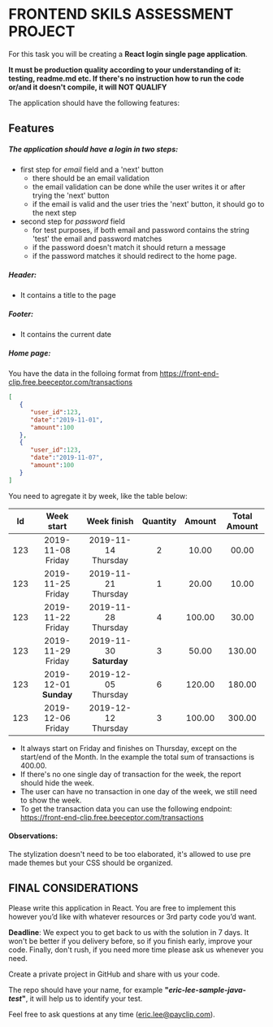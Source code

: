 # FRONTEND SKILS ASSESSMENT PROJECT

For this task you will be creating a **React login single page application**.

**It must be production quality according to your understanding of it: testing, readme.md etc. If there's no instruction how to run the code or/and it doesn't compile, it will NOT QUALIFY**

The application should have the following features:
## Features

##### The application should have a login in two steps:
- first step for *email* field and a 'next' button
	- there should be an email validation
	- the email validation can be done while the user writes it or after trying the 'next' button
	- if the email is valid and the user tries the 'next' button, it should go to the next step
- second step for *password* field
	- for test purposes, if both email and password contains the string 'test' the email and password matches
	- if the password doesn't match it should return a message
	- if the password matches it should redirect to the home page.
	
##### Header:
- It contains a title to the page

##### Footer:
- It contains the current date 
	
##### Home page:
You have the data in the folloing format from https://front-end-clip.free.beeceptor.com/transactions
```json
[
   {
      "user_id":123,
      "date":"2019-11-01",
      "amount":100
   },
   {
      "user_id":123,
      "date":"2019-11-07",
      "amount":100
   }
]
```
You need to agregate it by week, like the table below:

| Id | Week start | Week finish | Quantity | Amount | Total Amount |
| :---: | :---: | :---: | :---: | :---: | :---: |
| 123 | 2019-11-08 Friday | 2019-11-14 Thursday | 2 | 10.00 | 00.00 |
| 123 | 2019-11-25 Friday | 2019-11-21 Thursday | 1 | 20.00 | 10.00 |
| 123 | 2019-11-22 Friday | 2019-11-28 Thursday | 4 | 100.00 | 30.00 |
| 123 | 2019-11-29 Friday | 2019-11-30 **Saturday** | 3 | 50.00 | 130.00 |
| 123 | 2019-12-01 **Sunday** | 2019-12-05 Thursday | 6 | 120.00 | 180.00 |
| 123 | 2019-12-06 Friday | 2019-12-12 Thursday | 3 | 100.00 | 300.00 |

- It always start on Friday and finishes on Thursday, except on the start/end of the Month. In the example the total sum of transactions is 400.00.
- If there's no one single day of transaction for the week, the report should hide the week.
- The user can have no transaction in one day of the week, we still need to show the week.
- To get the transaction data you can use the following endpoint: https://front-end-clip.free.beeceptor.com/transactions

#### Observations:
The stylization doesn't need to be too elaborated, it's allowed to use pre made themes but your CSS should be organized.

## FINAL CONSIDERATIONS
Please write this application in React. You are free to implement this however you’d like with whatever resources or 3rd party code you’d want.

**Deadline**: We expect you to get back to us with the solution in 7 days. It won't be better if you delivery before, so if you finish early, improve your code. Finally, don't rush, if you need more time please ask us whenever you need.

Create a private project in GitHub and share with us your code.

The repo should have your name, for example **"_eric-lee-sample-java-test_"**, it will help us to identify your test.

Feel free to ask questions at any time (eric.lee@payclip.com).
